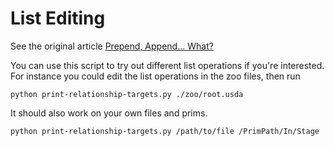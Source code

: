# List Editing

See the original article [Prepend, Append... What?](www.confusing-acronym.com/prepend-append-what/)

You can use this script to try out different list operations if you're interested.
For instance you could edit the list operations in the zoo files, then run

```
python print-relationship-targets.py ./zoo/root.usda
```

It should also work on your own files and prims.


```
python print-relationship-targets.py /path/to/file /PrimPath/In/Stage
```


